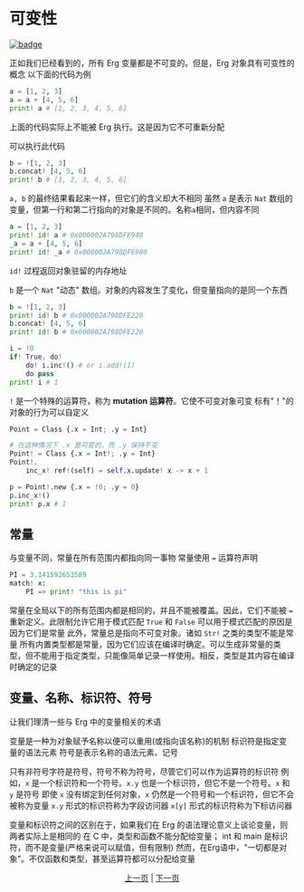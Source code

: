 # 可变性

[![badge](https://img.shields.io/endpoint.svg?url=https%3A%2F%2Fgezf7g7pd5.execute-api.ap-northeast-1.amazonaws.com%2Fdefault%2Fsource_up_to_date%3Fowner%3Derg-lang%26repos%3Derg%26ref%3Dmain%26path%3Ddoc/EN/syntax/17_mutability.md%26commit_hash%3D51de3c9d5a9074241f55c043b9951b384836b258)](https://gezf7g7pd5.execute-api.ap-northeast-1.amazonaws.com/default/source_up_to_date?owner=erg-lang&repos=erg&ref=main&path=doc/EN/syntax/17_mutability.md&commit_hash=51de3c9d5a9074241f55c043b9951b384836b258)

正如我们已经看到的，所有 Erg 变量都是不可变的。但是，Erg 对象具有可变性的概念
以下面的代码为例

```python
a = [1, 2, 3]
a = a + [4, 5, 6]
print! a # [1, 2, 3, 4, 5, 6]
```

上面的代码实际上不能被 Erg 执行。这是因为它不可重新分配

可以执行此代码

```python
b = ![1, 2, 3]
b.concat! [4, 5, 6]
print! b # [1, 2, 3, 4, 5, 6]
```

`a, b` 的最终结果看起来一样，但它们的含义却大不相同
虽然 `a` 是表示 `Nat` 数组的变量，但第一行和第二行指向的对象是不同的。名称`a`相同，但内容不同

```python
a = [1, 2, 3]
print! id! a # 0x000002A798DFE940
_a = a + [4, 5, 6]
print! id! _a # 0x000002A798DFE980
```

`id!` 过程返回对象驻留的内存地址

`b` 是一个 `Nat` "动态" 数组。对象的内容发生了变化，但变量指向的是同一个东西

```python
b = ![1, 2, 3]
print! id! b # 0x000002A798DFE220
b.concat! [4, 5, 6]
print! id! b # 0x000002A798DFE220
```

```python
i = !0
if! True. do!
    do! i.inc!() # or i.add!(1)
    do pass
print! i # 1
```

`!` 是一个特殊的运算符，称为 __mutation 运算符__。它使不可变对象可变
标有"！"的对象的行为可以自定义

```python
Point = Class {.x = Int; .y = Int}

# 在这种情况下 .x 是可变的，而 .y 保持不变
Point! = Class {.x = Int!; .y = Int}
Point!.
    inc_x! ref!(self) = self.x.update! x -> x + 1

p = Point!.new {.x = !0; .y = 0}
p.inc_x!()
print! p.x # 1
```

## 常量

与变量不同，常量在所有范围内都指向同一事物
常量使用 `=` 运算符声明

```python
PI = 3.141592653589
match! x:
    PI => print! "this is pi"
```

常量在全局以下的所有范围内都是相同的，并且不能被覆盖。因此，它们不能被 ``=`` 重新定义。此限制允许它用于模式匹配
`True` 和 `False` 可以用于模式匹配的原因是因为它们是常量
此外，常量总是指向不可变对象。诸如 `Str!` 之类的类型不能是常量
所有内置类型都是常量，因为它们应该在编译时确定。可以生成非常量的类型，但不能用于指定类型，只能像简单记录一样使用。相反，类型是其内容在编译时确定的记录

## 变量、名称、标识符、符号

让我们理清一些与 Erg 中的变量相关的术语

变量是一种为对象赋予名称以便可以重用(或指向该名称)的机制
标识符是指定变量的语法元素
符号是表示名称的语法元素、记号

只有非符号字符是符号，符号不称为符号，尽管它们可以作为运算符的标识符
例如，`x` 是一个标识符和一个符号。`x.y` 也是一个标识符，但它不是一个符号。`x` 和 `y` 是符号
即使 `x` 没有绑定到任何对象，`x` 仍然是一个符号和一个标识符，但它不会被称为变量
`x.y` 形式的标识符称为字段访问器
`x[y]` 形式的标识符称为下标访问器

变量和标识符之间的区别在于，如果我们在 Erg 的语法理论意义上谈论变量，则两者实际上是相同的
在 C 中，类型和函数不能分配给变量； int 和 main 是标识符，而不是变量(严格来说可以赋值，但有限制)
然而，在Erg语中，"一切都是对象"。不仅函数和类型，甚至运算符都可以分配给变量

<p align='center'>
    <a href='./16_iterator.md'>上一页</a> | <a href='./18_ownership.md'>下一页</a>
</p>
